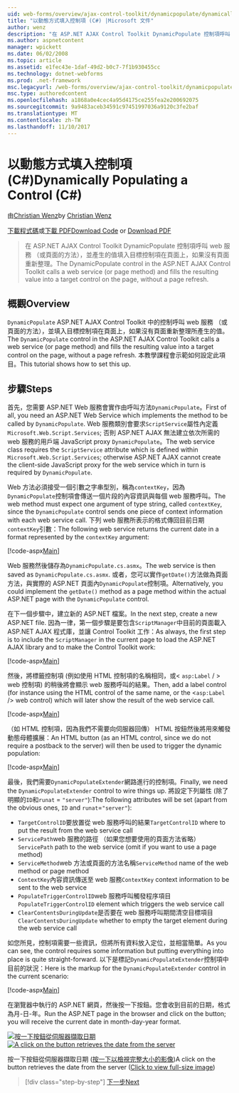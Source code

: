 ```yaml
---
uid: web-forms/overview/ajax-control-toolkit/dynamicpopulate/dynamically-populating-a-control-cs
title: "以動態方式填入控制項 (C#) |Microsoft 文件"
author: wenz
description: "在 ASP.NET AJAX Control Toolkit DynamicPopulate 控制項呼叫 web 服務 （或頁面的方法），並產生的值填入目標上的控制項 t..."
ms.author: aspnetcontent
manager: wpickett
ms.date: 06/02/2008
ms.topic: article
ms.assetid: e1fec43e-1daf-49d2-b0c7-7f1b930455cc
ms.technology: dotnet-webforms
ms.prod: .net-framework
msc.legacyurl: /web-forms/overview/ajax-control-toolkit/dynamicpopulate/dynamically-populating-a-control-cs
msc.type: authoredcontent
ms.openlocfilehash: a1868a0e4cec4a95d4175ce255fea2e200692075
ms.sourcegitcommit: 9a9483aceb34591c97451997036a9120c3fe2baf
ms.translationtype: MT
ms.contentlocale: zh-TW
ms.lasthandoff: 11/10/2017
---
```

<a name="dynamically-populating-a-control-c"></a><span data-ttu-id="f56ed-103">以動態方式填入控制項 (C#)</span><span class="sxs-lookup"><span data-stu-id="f56ed-103">Dynamically Populating a Control (C#)</span></span>
====================
<span data-ttu-id="f56ed-104">由[Christian Wenz](https://github.com/wenz)</span><span class="sxs-lookup"><span data-stu-id="f56ed-104">by [Christian Wenz](https://github.com/wenz)</span></span>

<span data-ttu-id="f56ed-105">[下載程式碼](http://download.microsoft.com/download/d/8/f/d8f2f6f9-1b7c-46ad-9252-e1fc81bdea3e/dynamicpopulate0.cs.zip)或[下載 PDF](http://download.microsoft.com/download/b/6/a/b6ae89ee-df69-4c87-9bfb-ad1eb2b23373/dynamicpopulate0CS.pdf)</span><span class="sxs-lookup"><span data-stu-id="f56ed-105">[Download Code](http://download.microsoft.com/download/d/8/f/d8f2f6f9-1b7c-46ad-9252-e1fc81bdea3e/dynamicpopulate0.cs.zip) or [Download PDF](http://download.microsoft.com/download/b/6/a/b6ae89ee-df69-4c87-9bfb-ad1eb2b23373/dynamicpopulate0CS.pdf)</span></span>

> <span data-ttu-id="f56ed-106">在 ASP.NET AJAX Control Toolkit DynamicPopulate 控制項呼叫 web 服務 （或頁面的方法），並產生的值填入目標控制項在頁面上，如果沒有頁面重新整理。</span><span class="sxs-lookup"><span data-stu-id="f56ed-106">The DynamicPopulate control in the ASP.NET AJAX Control Toolkit calls a web service (or page method) and fills the resulting value into a target control on the page, without a page refresh.</span></span>


## <a name="overview"></a><span data-ttu-id="f56ed-107">概觀</span><span class="sxs-lookup"><span data-stu-id="f56ed-107">Overview</span></span>

<span data-ttu-id="f56ed-108">`DynamicPopulate` ASP.NET AJAX Control Toolkit 中的控制呼叫 web 服務 （或頁面的方法），並填入目標控制項在頁面上，如果沒有頁面重新整理所產生的值。</span><span class="sxs-lookup"><span data-stu-id="f56ed-108">The `DynamicPopulate` control in the ASP.NET AJAX Control Toolkit calls a web service (or page method) and fills the resulting value into a target control on the page, without a page refresh.</span></span> <span data-ttu-id="f56ed-109">本教學課程會示範如何設定此項目。</span><span class="sxs-lookup"><span data-stu-id="f56ed-109">This tutorial shows how to set this up.</span></span>

## <a name="steps"></a><span data-ttu-id="f56ed-110">步驟</span><span class="sxs-lookup"><span data-stu-id="f56ed-110">Steps</span></span>

<span data-ttu-id="f56ed-111">首先，您需要 ASP.NET Web 服務會實作由呼叫方法`DynamicPopulate`。</span><span class="sxs-lookup"><span data-stu-id="f56ed-111">First of all, you need an ASP.NET Web Service which implements the method to be called by `DynamicPopulate`.</span></span> <span data-ttu-id="f56ed-112">Web 服務類別會要求`ScriptService`屬性內定義`Microsoft.Web.Script.Services`; 否則 ASP.NET AJAX 無法建立依次所需的 web 服務的用戶端 JavaScript proxy `DynamicPopulate`。</span><span class="sxs-lookup"><span data-stu-id="f56ed-112">The web service class requires the `ScriptService` attribute which is defined within `Microsoft.Web.Script.Services`; otherwise ASP.NET AJAX cannot create the client-side JavaScript proxy for the web service which in turn is required by `DynamicPopulate`.</span></span>

<span data-ttu-id="f56ed-113">Web 方法必須接受一個引數之字串型別，稱為`contextKey`，因為`DynamicPopulate`控制項會傳送一個片段的內容資訊與每個 web 服務呼叫。</span><span class="sxs-lookup"><span data-stu-id="f56ed-113">The web method must expect one argument of type string, called `contextKey`, since the `DynamicPopulate` control sends one piece of context information with each web service call.</span></span> <span data-ttu-id="f56ed-114">下列 web 服務所表示的格式傳回目前日期`contextKey`引數：</span><span class="sxs-lookup"><span data-stu-id="f56ed-114">The following web service returns the current date in a format represented by the `contextKey` argument:</span></span>

[!code-aspx[Main](dynamically-populating-a-control-cs/samples/sample1.aspx)]

<span data-ttu-id="f56ed-115">Web 服務然後儲存為`DynamicPopulate.cs.asmx`。</span><span class="sxs-lookup"><span data-stu-id="f56ed-115">The web service is then saved as `DynamicPopulate.cs.asmx`.</span></span> <span data-ttu-id="f56ed-116">或者，您可以實作`getDate()`方法做為頁面方法，與實際的 ASP.NET 頁面內`DynamicPopulate`控制項。</span><span class="sxs-lookup"><span data-stu-id="f56ed-116">Alternatively, you could implement the `getDate()` method as a page method within the actual ASP.NET page with the `DynamicPopulate` control.</span></span>

<span data-ttu-id="f56ed-117">在下一個步驟中，建立新的 ASP.NET 檔案。</span><span class="sxs-lookup"><span data-stu-id="f56ed-117">In the next step, create a new ASP.NET file.</span></span> <span data-ttu-id="f56ed-118">因為一律，第一個步驟是要包含`ScriptManager`中目前的頁面載入 ASP.NET AJAX 程式庫，並讓 Control Toolkit 工作：</span><span class="sxs-lookup"><span data-stu-id="f56ed-118">As always, the first step is to include the `ScriptManager` in the current page to load the ASP.NET AJAX library and to make the Control Toolkit work:</span></span>

[!code-aspx[Main](dynamically-populating-a-control-cs/samples/sample2.aspx)]

<span data-ttu-id="f56ed-119">然後，將標籤控制項 (例如使用 HTML 控制項的名稱相同，或&lt; `asp:Label`  / &gt; web 控制項) 的稍後將會顯示 web 服務呼叫的結果。</span><span class="sxs-lookup"><span data-stu-id="f56ed-119">Then, add a label control (for instance using the HTML control of the same name, or the &lt;`asp:Label` /&gt; web control) which will later show the result of the web service call.</span></span>

[!code-aspx[Main](dynamically-populating-a-control-cs/samples/sample3.aspx)]

<span data-ttu-id="f56ed-120">（如 HTML 控制項，因為我們不需要向伺服器回傳） HTML 按鈕然後將用來觸發動態母體擴展：</span><span class="sxs-lookup"><span data-stu-id="f56ed-120">An HTML button (as an HTML control, since we do not require a postback to the server) will then be used to trigger the dynamic population:</span></span>

[!code-aspx[Main](dynamically-populating-a-control-cs/samples/sample4.aspx)]

<span data-ttu-id="f56ed-121">最後，我們需要`DynamicPopulateExtender`網路進行的控制項。</span><span class="sxs-lookup"><span data-stu-id="f56ed-121">Finally, we need the `DynamicPopulateExtender` control to wire things up.</span></span> <span data-ttu-id="f56ed-122">將設定下列屬性 (除了明顯的`ID`和`runat` = `"server"`):</span><span class="sxs-lookup"><span data-stu-id="f56ed-122">The following attributes will be set (apart from the obvious ones, `ID` and `runat`=`"server"`):</span></span>

- <span data-ttu-id="f56ed-123">`TargetControlID`要放置從 web 服務呼叫的結果</span><span class="sxs-lookup"><span data-stu-id="f56ed-123">`TargetControlID` where to put the result from the web service call</span></span>
- <span data-ttu-id="f56ed-124">`ServicePath`web 服務的路徑 （如果您想要使用的頁面方法省略）</span><span class="sxs-lookup"><span data-stu-id="f56ed-124">`ServicePath` path to the web service (omit if you want to use a page method)</span></span>
- <span data-ttu-id="f56ed-125">`ServiceMethod`web 方法或頁面的方法名稱</span><span class="sxs-lookup"><span data-stu-id="f56ed-125">`ServiceMethod` name of the web method or page method</span></span>
- <span data-ttu-id="f56ed-126">`ContextKey`內容資訊傳送至 web 服務</span><span class="sxs-lookup"><span data-stu-id="f56ed-126">`ContextKey` context information to be sent to the web service</span></span>
- <span data-ttu-id="f56ed-127">`PopulateTriggerControlID`web 服務呼叫觸發程序項目</span><span class="sxs-lookup"><span data-stu-id="f56ed-127">`PopulateTriggerControlID` element which triggers the web service call</span></span>
- <span data-ttu-id="f56ed-128">`ClearContentsDuringUpdate`是否要在 web 服務呼叫期間清空目標項目</span><span class="sxs-lookup"><span data-stu-id="f56ed-128">`ClearContentsDuringUpdate` whether to empty the target element during the web service call</span></span>

<span data-ttu-id="f56ed-129">如您所見，控制項需要一些資訊，但將所有資料放入定位，並相當簡單。</span><span class="sxs-lookup"><span data-stu-id="f56ed-129">As you can see, the control requires some information but putting everything into place is quite straight-forward.</span></span> <span data-ttu-id="f56ed-130">以下是標記`DynamicPopulateExtender`控制項中目前的狀況：</span><span class="sxs-lookup"><span data-stu-id="f56ed-130">Here is the markup for the `DynamicPopulateExtender` control in the current scenario:</span></span>

[!code-aspx[Main](dynamically-populating-a-control-cs/samples/sample5.aspx)]

<span data-ttu-id="f56ed-131">在瀏覽器中執行的 ASP.NET 網頁，然後按一下按鈕。您會收到目前的日期，格式為月-日-年。</span><span class="sxs-lookup"><span data-stu-id="f56ed-131">Run the ASP.NET page in the browser and click on the button; you will receive the current date in month-day-year format.</span></span>


<span data-ttu-id="f56ed-132">[![按一下按鈕從伺服器擷取日期](dynamically-populating-a-control-cs/_static/image2.png)](dynamically-populating-a-control-cs/_static/image1.png)</span><span class="sxs-lookup"><span data-stu-id="f56ed-132">[![A click on the button retrieves the date from the server](dynamically-populating-a-control-cs/_static/image2.png)](dynamically-populating-a-control-cs/_static/image1.png)</span></span>

<span data-ttu-id="f56ed-133">按一下按鈕從伺服器擷取日期 ([按一下以檢視完整大小的影像](dynamically-populating-a-control-cs/_static/image3.png))</span><span class="sxs-lookup"><span data-stu-id="f56ed-133">A click on the button retrieves the date from the server ([Click to view full-size image](dynamically-populating-a-control-cs/_static/image3.png))</span></span>

>[!div class="step-by-step"]
[<span data-ttu-id="f56ed-134">下一步</span><span class="sxs-lookup"><span data-stu-id="f56ed-134">Next</span></span>](dynamically-populating-a-control-using-javascript-code-cs.md)
